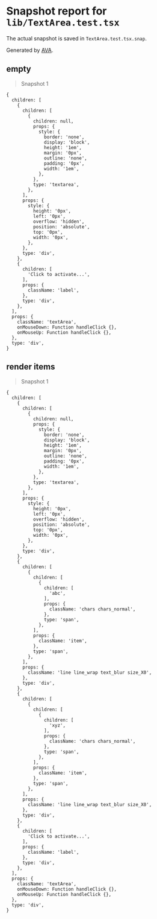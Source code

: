 # Snapshot report for `lib/TextArea.test.tsx`

The actual snapshot is saved in `TextArea.test.tsx.snap`.

Generated by [AVA](https://avajs.dev).

## empty

> Snapshot 1

    {
      children: [
        {
          children: [
            {
              children: null,
              props: {
                style: {
                  border: 'none',
                  display: 'block',
                  height: '1em',
                  margin: '0px',
                  outline: 'none',
                  padding: '0px',
                  width: '1em',
                },
              },
              type: 'textarea',
            },
          ],
          props: {
            style: {
              height: '0px',
              left: '0px',
              overflow: 'hidden',
              position: 'absolute',
              top: '0px',
              width: '0px',
            },
          },
          type: 'div',
        },
        {
          children: [
            'Click to activate...',
          ],
          props: {
            className: 'label',
          },
          type: 'div',
        },
      ],
      props: {
        className: 'textArea',
        onMouseDown: Function handleClick {},
        onMouseUp: Function handleClick {},
      },
      type: 'div',
    }

## render items

> Snapshot 1

    {
      children: [
        {
          children: [
            {
              children: null,
              props: {
                style: {
                  border: 'none',
                  display: 'block',
                  height: '1em',
                  margin: '0px',
                  outline: 'none',
                  padding: '0px',
                  width: '1em',
                },
              },
              type: 'textarea',
            },
          ],
          props: {
            style: {
              height: '0px',
              left: '0px',
              overflow: 'hidden',
              position: 'absolute',
              top: '0px',
              width: '0px',
            },
          },
          type: 'div',
        },
        {
          children: [
            {
              children: [
                {
                  children: [
                    'abc',
                  ],
                  props: {
                    className: 'chars chars_normal',
                  },
                  type: 'span',
                },
              ],
              props: {
                className: 'item',
              },
              type: 'span',
            },
          ],
          props: {
            className: 'line line_wrap text_blur size_X0',
          },
          type: 'div',
        },
        {
          children: [
            {
              children: [
                {
                  children: [
                    'xyz',
                  ],
                  props: {
                    className: 'chars chars_normal',
                  },
                  type: 'span',
                },
              ],
              props: {
                className: 'item',
              },
              type: 'span',
            },
          ],
          props: {
            className: 'line line_wrap text_blur size_X0',
          },
          type: 'div',
        },
        {
          children: [
            'Click to activate...',
          ],
          props: {
            className: 'label',
          },
          type: 'div',
        },
      ],
      props: {
        className: 'textArea',
        onMouseDown: Function handleClick {},
        onMouseUp: Function handleClick {},
      },
      type: 'div',
    }
